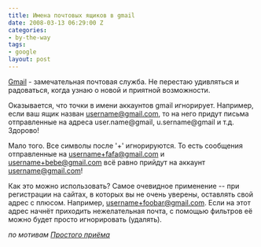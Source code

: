 ```yaml
---
title: Имена почтовых ящиков в gmail
date: 2008-03-13 06:29:00 Z
categories:
- by-the-way
tags:
- google
layout: post
---
```


[Gmail](http://gmail.com) - замечательная почтовая служба. Не перестаю удивляться и радоваться, когда узнаю о новой и приятной возможности.

Оказывается, что точки в имени аккаунтов gmail игнорирует. Например, если ваш ящик назван username@gmail.com, то на него придут письма отправленные на адреса user.name@gmail, u.sername@gmail и т.д. Здорово!

Мало того. Все символы после '+' игнорируются. То есть сообщения отправленные на username+fafa@gmail.com и username+bebe@gmail.com всё равно прийдут на аккаунт username@gmail.com!

Как это можно использовать? Самое очевидное применение -- при регистрации на сайтах, в которых вы не очень уверены, оставлять свой адрес с плюсом. Например, username+foobar@gmail.com. Если на этот адрес начнёт приходить нежелательная почта, с помощью фильтров её можно будет просто игнорировать (удалять).

*по мотивам* [*Простого приёма*](http://www.googleapps.ru/2008/03/blog-post_12.html)

